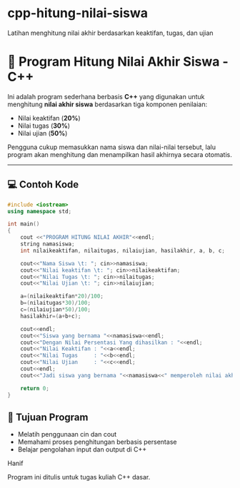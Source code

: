 # cpp-hitung-nilai-siswa
Latihan menghitung nilai akhir berdasarkan keaktifan, tugas, dan ujian

# 🧮 Program Hitung Nilai Akhir Siswa - C++

Ini adalah program sederhana berbasis **C++** yang digunakan untuk menghitung **nilai akhir siswa** berdasarkan tiga komponen penilaian:

- Nilai keaktifan (**20%**)
- Nilai tugas (**30%**)
- Nilai ujian (**50%**)

Pengguna cukup memasukkan nama siswa dan nilai-nilai tersebut, lalu program akan menghitung dan menampilkan hasil akhirnya secara otomatis.

---

## 💻 Contoh Kode

```cpp
#include <iostream>
using namespace std;

int main()
{
    cout <<"PROGRAM HITUNG NILAI AKHIR"<<endl;
    string namasiswa;
    int nilaikeaktifan, nilaitugas, nilaiujian, hasilakhir, a, b, c;

    cout<<"Nama Siswa \t: "; cin>>namasiswa;
    cout<<"Nilai keaktifan \t: "; cin>>nilaikeaktifan;
    cout<<"Nilai Tugas \t: "; cin>>nilaitugas;
    cout<<"Nilai Ujian \t: "; cin>>nilaiujian;

    a=(nilaikeaktifan*20)/100;
    b=(nilaitugas*30)/100;
    c=(nilaiujian*50)/100;
    hasilakhir=(a+b+c);

    cout<<endl;
    cout<<"Siswa yang bernama "<<namasiswa<<endl;
    cout<<"Dengan Nilai Persentasi Yang dihasilkan : "<<endl;
    cout<<"Nilai Keaktifan : "<<a<<endl;
    cout<<"Nilai Tugas     : "<<b<<endl;
    cout<<"Nilai Ujian     : "<<c<<endl;
    cout<<endl;
    cout<<"Jadi siswa yang bernama "<<namasiswa<<" memperoleh nilai akhir sebesar "<<hasilakhir<<endl;

    return 0;
}
```

## 🎯 Tujuan Program
- Melatih penggunaan cin dan cout
- Memahami proses penghitungan berbasis persentase
- Belajar pengolahan input dan output di C++

Hanif

Program ini ditulis untuk tugas kuliah C++ dasar.
